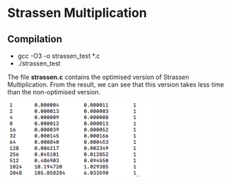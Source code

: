 # Strassen Multiplication

## Compilation
- gcc -O3 -o strassen_test *.c
- ./strassen_test

The file **strassen.c** contains the optimised version of Strassen Multiplication. From the result, we can see that this version takes less time than the non-optimised version.

![strassen](strassen.png)
